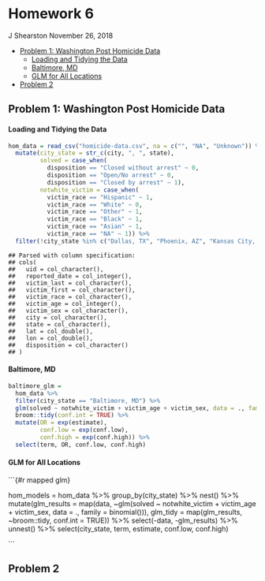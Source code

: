 Homework 6
================
J Shearston
November 26, 2018

-   [Problem 1: Washington Post Homicide Data](#problem-1-washington-post-homicide-data)
    -   [Loading and Tidying the Data](#loading-and-tidying-the-data)
    -   [Baltimore, MD](#baltimore-md)
    -   [GLM for All Locations](#glm-for-all-locations)
-   [Problem 2](#problem-2)

Problem 1: Washington Post Homicide Data
----------------------------------------

#### Loading and Tidying the Data

``` r
hom_data = read_csv("homicide-data.csv", na = c("", "NA", "Unknown")) %>%
  mutate(city_state = str_c(city, ", ", state),
         solved = case_when(
           disposition == "Closed without arrest" ~ 0, 
           disposition == "Open/No arrest" ~ 0, 
           disposition == "Closed by arrest" ~ 1),
         notwhite_victim = case_when(
           victim_race == "Hispanic" ~ 1,
           victim_race == "White" ~ 0,
           victim_race == "Other" ~ 1,
           victim_race == "Black" ~ 1,
           victim_race == "Asian" ~ 1,
           victim_race == "NA" ~ 1)) %>% 
  filter(!city_state %in% c("Dallas, TX", "Phoenix, AZ", "Kansas City, MO", "Tulsa, AL"))
```

    ## Parsed with column specification:
    ## cols(
    ##   uid = col_character(),
    ##   reported_date = col_integer(),
    ##   victim_last = col_character(),
    ##   victim_first = col_character(),
    ##   victim_race = col_character(),
    ##   victim_age = col_integer(),
    ##   victim_sex = col_character(),
    ##   city = col_character(),
    ##   state = col_character(),
    ##   lat = col_double(),
    ##   lon = col_double(),
    ##   disposition = col_character()
    ## )

#### Baltimore, MD

``` r
baltimore_glm = 
  hom_data %>% 
  filter(city_state == "Baltimore, MD") %>% 
  glm(solved ~ notwhite_victim + victim_age + victim_sex, data = ., family = binomial()) %>%
  broom::tidy(conf.int = TRUE) %>% 
  mutate(OR = exp(estimate),
         conf.low = exp(conf.low),
         conf.high = exp(conf.high)) %>%
  select(term, OR, conf.low, conf.high) 
```

#### GLM for All Locations

\`\`\`{\#r mapped glm}

hom\_models = hom\_data %&gt;% group\_by(city\_state) %&gt;% nest() %&gt;% mutate(glm\_results = map(data, ~glm(solved ~ notwhite\_victim + victim\_age + victim\_sex, data = ., family = binomial())), glm\_tidy = map(glm\_results, ~broom::tidy, conf.int = TRUE)) %&gt;% select(-data, -glm\_results) %&gt;% unnest() %&gt;% select(city\_state, term, estimate, conf.low, conf.high)

\`\`\`

Problem 2
---------
